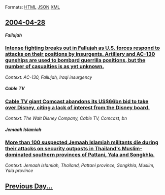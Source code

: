 
Formats: [HTML](2004/04/28/index.html)  [JSON](2004/04/28/index.json)  [XML](2004/04/28/index.xml)  

## [2004-04-28](/news/2004/04/28/index.md)

##### Fallujah
### [ Intense fighting breaks out in Fallujah as U.S. forces respond to attacks on their positions by insurgents. Artillery and AC-130 gunships are used to bombard guerrilla positions, but the number of casualties is as yet unknown. ](/news/2004/04/28/intense-fighting-breaks-out-in-fallujah-as-u-s-forces-respond-to-attacks-on-their-positions-by-insurgents-artillery-and-ac-130-gunships-a.md)
_Context: AC-130, Fallujah, Iraqi insurgency_

##### Cable TV
### [ Cable TV giant Comcast abandons its US$66bn bid to take over Disney, citing a lack of interest from the Disney board. ](/news/2004/04/28/cable-tv-giant-comcast-abandons-its-us-66bn-bid-to-take-over-disney-citing-a-lack-of-interest-from-the-disney-board.md)
_Context: The Walt Disney Company, Cable TV, Comcast, bn_

##### Jemaah Islamiah
### [ More than 100 suspected Jemaah Islamiah militants die during their attacks on security outposts in Thailand's Muslim-dominated southern provinces of Pattani, Yala and Songkhla. ](/news/2004/04/28/more-than-100-suspected-jemaah-islamiah-militants-die-during-their-attacks-on-security-outposts-in-thailand-s-muslim-dominated-southern-pro.md)
_Context: Jemaah Islamiah, Thailand, Pattani province, Songkhla, Muslim, Yala province_

## [Previous Day...](/news/2004/04/27/index.md)

